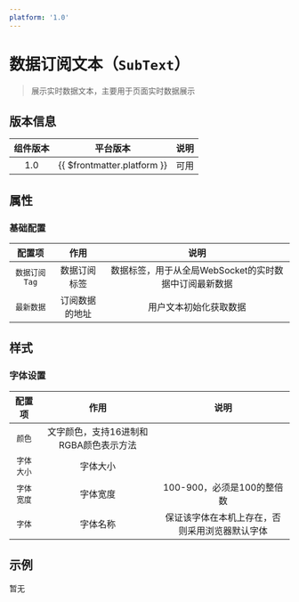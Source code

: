 ```yaml
---
platform: '1.0'
---
```



# 数据订阅文本（`SubText`）

> 展示实时数据文本，主要用于页面实时数据展示

## 版本信息

|组件版本|平台版本|说明|
|:---:|:---:|:---:|
|1.0|{{ $frontmatter.platform }}|可用|

## 属性

### 基础配置

|配置项|作用|说明|
|:---:|:---:|:---:|
|`数据订阅Tag`| 数据订阅标签|数据标签，用于从全局WebSocket的实时数据中订阅最新数据|
|`最新数据`|订阅数据的地址|用户文本初始化获取数据|


## 样式

### 字体设置

|配置项|作用|说明|
|:---:|:---:|:---:|
|`颜色`| 文字颜色，支持16进制和RGBA颜色表示方法||
|`字体大小`|字体大小||
|`字体宽度`|字体宽度|100-900，必须是100的整倍数|
|`字体`|字体名称|保证该字体在本机上存在，否则采用浏览器默认字体|


## 示例

暂无
